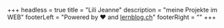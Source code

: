 +++
headless = true
title = "Lili Jeanne"
description = "meine Projekte im WEB"
footerLeft = "Powered by ❤️ and [lernblog.ch](https://www.lernblog.ch)"
footerRight = ""
+++
